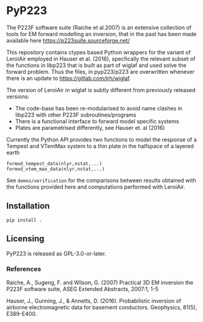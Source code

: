 # PyP223

The P223F software suite (Raiche et al.2007) is an extensive collection of tools for EM forward modelling an inversion, that in the past has been made available here https://p223suite.sourceforge.net/

This repository contains ctypes based Python wrappers for the variant of LeroiAir employed in Hauser et al. (2016), specfically the relevant subset of the functions in libp223 that is built as part of wiglaf and used solve the forward problem. Thus the files, in pyp223/p223 are overwritten whenever there is an update to https://gitlab.com/jrh/wiglaf. 

The version of LeroiAir in wiglaf is subtly different from previously released versions:
- The code-base has been re-modularised to avoid name clashes in libp223 with other P223F subroutines/programs
- There is a functional interface to forward model specific systems
- Plates are parametrised differently, see Hauser et. al (2016) 

Currently the Python API provides two functions to model the response of a Tempest and VTemMax system to a thin plate in the halfspace of a layered
earth

```
formod_tempest_data(nlyr,nstat,...)
formod_vtem_max_data(nlyr,nstat,...)
```

See `demos/verification` for the comparisons between results obtained with the functions provided here and computations performed with LeroiAir.

## Installation
```
pip install .
```

## Licensing
PyP223 is released as  GPL-3.0-or-later.

### References
Raiche, A., Sugeng, F. and Wilson, G. (2007) Practical 3D EM inversion the P223F software suite, ASEG Extended Abstracts, 2007:1, 1-5

Hauser, J., Gunning, J., & Annetts, D. (2016). Probabilistic inversion of airborne electromagnetic data for basement conductors. Geophysics, 81(5), E389-E400.
